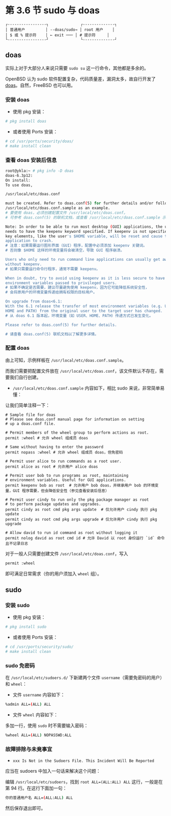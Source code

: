 # 第 3.6 节 sudo 与 doas

```
┌-----------------┐              ┌--------------┐
│ 普通用户         │ --doas/sudo→ │ root 用户    │
│ $ 或 % 提示符    │ ← exit ─── │ # 提示符     │
└-----------------┘              └--------------┘
```

## doas

实际上对于大部分人来说只需要 `sudo su` 这一行命令，其他都是多余的。

OpenBSD 认为 sudo 软件配置复杂，代码质量差，漏洞太多，故自行开发了 [doas](https://man.openbsd.org/doas)。自然，FreeBSD 也可以用。

### 安装 doas

- 使用 pkg 安装：

```sh
# pkg install doas
```

- 或者使用 Ports 安装：

```sh
# cd /usr/ports/security/doas/
# make install clean
```

### 查看 doas 安装后信息

```sh
root@ykla:~ # pkg info -D doas
doas-6.3p12:
On install:
To use doas,

/usr/local/etc/doas.conf

must be created. Refer to doas.conf(5) for further details and/or follow
/usr/local/etc/doas.conf.sample as an example.
# 要使用 doas，必须创建配置文件 /usr/local/etc/doas.conf。
# 可参考 doas.conf(5) 的联机文档，或查看 /usr/local/etc/doas.conf.sample 示例配置。

Note: In order to be able to run most desktop (GUI) applications, the user
needs to have the keepenv keyword specified. If keepenv is not specified then
key elements, like the user's $HOME variable, will be reset and cause the GUI
application to crash.
# 注意：如果需要运行图形界面（GUI）程序，配置中必须添加 keepenv 关键词。
# 否则像 $HOME 这样的环境变量将会被清空，导致 GUI 程序崩溃。

Users who only need to run command line applications can usually get away
without keepenv.
# 如果只需要运行命令行程序，通常不需要 keepenv。

When in doubt, try to avoid using keepenv as it is less secure to have
environment variables passed to privileged users.
# 如果不确定是否需要，建议尽量避免使用 keepenv，因为它可能降低系统安全性，
# 会将原用户的环境变量传递给拥有权限的目标用户。

On upgrade from doas<6.1:
With the 6.1 release the transfer of most environment variables (e.g. USER,
HOME and PATH) from the original user to the target user has changed.
# 从 doas 6.1 版本起，环境变量（如 USER、HOME、PATH）传递方式已发生变化。

Please refer to doas.conf(5) for further details.

# 请查看 doas.conf(5) 联机文档以了解更多详情。
```

### 配置 doas

由上可知，示例样板在 `/usr/local/etc/doas.conf.sample`。

而我们需要把配置文件放在 `/usr/local/etc/doas.conf`，该文件默认不存在，需要我们自行创建。

- `/usr/local/etc/doas.conf.sample` 内容如下，相比 sudo 来说，非常简单易懂：

让我们简单注释一下：

```
# Sample file for doas
# Please see doas.conf manual page for information on setting
# up a doas.conf file.

# Permit members of the wheel group to perform actions as root.
permit :wheel # 允许 wheel 组成员 doas

# Same without having to enter the password
permit nopass :wheel # 允许 wheel 组成员 doas，但免密码

# Permit user alice to run commands as a root user.
permit alice as root # 允许用户 alice doas

# Permit user bob to run programs as root, maintaining
# environment variables. Useful for GUI applications.
permit keepenv bob as root  # 允许用户 bob doas，并继承用户 bob 的环境变量，GUI 程序需要，但会降低安全性（参见查看安装后信息）

# Permit user cindy to run only the pkg package manager as root
# to perform package updates and upgrades.
permit cindy as root cmd pkg args update  # 仅允许用户 cindy 执行 pkg update
permit cindy as root cmd pkg args upgrade # 仅允许用户 cindy 执行 pkg upgrade

# Allow david to run id command as root without logging it
permit nolog david as root cmd id # 允许 David 以 root 身份运行 `id` 命令且不记录日志

```


对于一般人只需要创建文件 `/usr/local/etc/doas.conf`，写入

```sh
permit :wheel
```

即可满足日常需求（你的用户须加入 `wheel` 组）。

## sudo

### 安装 sudo

- 使用 pkg 安装：

```sh
# pkg install sudo
```

- 或者使用 Ports 安装：


```sh
# cd /usr/ports/security/sudo/ 
# make install clean
```

### sudo 免密码

在 `/usr/local/etc/sudoers.d/` 下新建两个文件 `username`（需要免密码的用户）和 `wheel`：

- 文件 `username` 内容如下：

```sh
%admin ALL=(ALL) ALL
```

- 文件 `wheel` 内容如下：

多加一行，使用 `sudo` 时不需要输入密码：

```sh
%wheel ALL=(ALL) NOPASSWD:ALL
```

### 故障排除与未竟事宜

- `xxx Is Not in the Sudoers File. This Incident Will Be Reported`

应当在 sudoers 中加入一句话来解决这个问题：


编辑 `/usr/local/etc/sudoers`，找到 `root ALL=(ALL:ALL) ALL` 这行，一般是在第 94 行。在这行下面加一句：

```sh
你的普通用户名 ALL=(ALL:ALL) ALL
```

然后保存退出即可。

